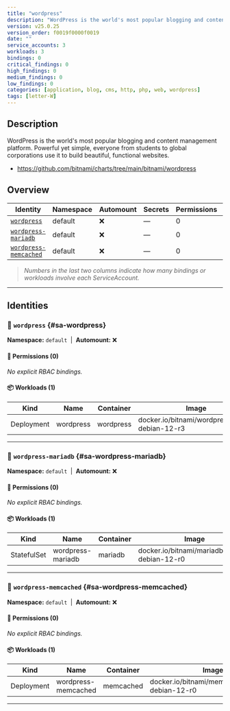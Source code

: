 ```yaml
---
title: "wordpress"
description: "WordPress is the world's most popular blogging and content management platform. Powerful yet simple, everyone from students to global corporations use it to build beautiful, functional websites."
version: v25.0.25
version_order: f0019f0000f0019
date: ""
service_accounts: 3
workloads: 3
bindings: 0
critical_findings: 0
high_findings: 0
medium_findings: 0
low_findings: 0
categories: [application, blog, cms, http, php, web, wordpress]
tags: [letter-W]
---
```


## Description

WordPress is the world's most popular blogging and content management platform. Powerful yet simple, everyone from students to global corporations use it to build beautiful, functional websites.

- https://github.com/bitnami/charts/tree/main/bitnami/wordpress

## Overview

| Identity                                         | Namespace | Automount | Secrets | Permissions | Workloads | Risk |
| ------------------------------------------------ | --------- | --------- | ------- | ----------- | --------- | ---- |
| [`wordpress`](#sa-wordpress)                     | default   | ❌        | —       | 0           | 1         | —    |
| [`wordpress-mariadb`](#sa-wordpress-mariadb)     | default   | ❌        | —       | 0           | 1         | —    |
| [`wordpress-memcached`](#sa-wordpress-memcached) | default   | ❌        | —       | 0           | 1         | —    |

> _Numbers in the last two columns indicate how many bindings or workloads involve each ServiceAccount._

---

## Identities

### 🤖 `wordpress` {#sa-wordpress}

**Namespace:** `default`  |  **Automount:** ❌

#### 🔑 Permissions (0)

_No explicit RBAC bindings._

#### 📦 Workloads (1)

| Kind       | Name      | Container | Image                                          |
| ---------- | --------- | --------- | ---------------------------------------------- |
| Deployment | wordpress | wordpress | docker.io/bitnami/wordpress:6.8.2-debian-12-r3 |

---

### 🤖 `wordpress-mariadb` {#sa-wordpress-mariadb}

**Namespace:** `default`  |  **Automount:** ❌

#### 🔑 Permissions (0)

_No explicit RBAC bindings._

#### 📦 Workloads (1)

| Kind        | Name              | Container | Image                                         |
| ----------- | ----------------- | --------- | --------------------------------------------- |
| StatefulSet | wordpress-mariadb | mariadb   | docker.io/bitnami/mariadb:11.8.3-debian-12-r0 |

---

### 🤖 `wordpress-memcached` {#sa-wordpress-memcached}

**Namespace:** `default`  |  **Automount:** ❌

#### 🔑 Permissions (0)

_No explicit RBAC bindings._

#### 📦 Workloads (1)

| Kind       | Name                | Container | Image                                           |
| ---------- | ------------------- | --------- | ----------------------------------------------- |
| Deployment | wordpress-memcached | memcached | docker.io/bitnami/memcached:1.6.39-debian-12-r0 |

---
